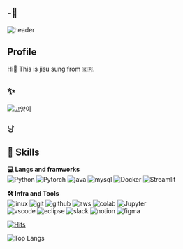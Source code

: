## -👋
![header](https://capsule-render.vercel.app/api?type=waving&height=300&color=gradient&text=Hi,%20I'm%20jisu😺&fontAlignY=41)

## Profile
Hi🤗 This is jisu sung from 🇰🇷.

## ✨
![고양이](https://i.imgur.com/ntr1vY2.png)
### 냥

## 🔨 Skills
**💻 Langs and framworks**  
![Python](https://img.shields.io/badge/PYTHON-3776AB.svg?&style=for-the-badge&logo=python&logoColor=white)
![Pytorch](https://img.shields.io/badge/PYTORCH-EE4C2C?style=for-the-badge&logo=Pytorch&logoColor=white)
![java](https://img.shields.io/badge/java-ffffff.svg?&style=for-the-badge&logo=openjdk&logoColor=black)
![mysql](https://img.shields.io/badge/mysql-4479A1.svg?&style=for-the-badge&logo=mysql&logoColor=white)
![Docker](https://img.shields.io/badge/DOCKER-2496ED?style=for-the-badge&logo=Docker&logoColor=white)
![Streamlit](https://img.shields.io/badge/STREAMLIT-FF4B4B?style=for-the-badge&logo=Streamlit&logoColor=white)


**🛠️ Infra and Tools**  
![linux](https://img.shields.io/badge/linux-FCC624.svg?&style=for-the-badge&logo=linux&logoColor=white)
![git](https://img.shields.io/badge/git-F05032.svg?&style=for-the-badge&logo=git&logoColor=white)
![github](https://img.shields.io/badge/github-181717.svg?&style=for-the-badge&logo=github&logoColor=white)
![aws](https://img.shields.io/badge/aws-232F3E.svg?&style=for-the-badge&logo=amazonaws&logoColor=white)
![colab](https://img.shields.io/badge/colab-F9AB00.svg?&style=for-the-badge&logo=googlecolab&logoColor=white)
![Jupyter](https://img.shields.io/badge/JUPYTER-F37626?style=for-the-badge&logo=Jupyter&logoColor=white)<br>
![vscode](https://img.shields.io/badge/vscode-007ACC.svg?&style=for-the-badge&logo=visualstudiocode&logoColor=white)
![eclipse](https://img.shields.io/badge/eclipse-2C2255.svg?&style=for-the-badge&logo=eclipseide&logoColor=white)
![slack](https://img.shields.io/badge/slack-4A154B.svg?&style=for-the-badge&logo=slack&logoColor=white)
![notion](https://img.shields.io/badge/notion-000000.svg?&style=for-the-badge&logo=notion&logoColor=white)
![figma](https://img.shields.io/badge/FIGMA-F24E1E?style=for-the-badge&logo=Figma&logoColor=white)


[![Hits](https://hits.seeyoufarm.com/api/count/incr/badge.svg?url=https%3A%2F%2Fgithub.com%2Fjiisuuyaa%2Fhit-counter&count_bg=%23FF9D9D&title_bg=%23000000&icon=&icon_color=%23E7E7E7&title=hits&edge_flat=false)](https://hits.seeyoufarm.com)

![Top Langs](https://github-readme-stats.vercel.app/api/top-langs/?username=jiisuuyaa&layout=compact)
<!--
**jiisuuyaa/jiisuuyaa** is a ✨ _special_ ✨ repository because its `README.md` (this file) appears on your GitHub profile.




- 🔭 I’m currently working on ...
- 🌱 I’m currently learning ...
- 👯 I’m looking to collaborate on ...
- 🤔 I’m looking for help with ...
- 💬 Ask me about ...
- 📫 How to reach me: 
- 😄 Pronouns: ...
- ⚡ Fun fact: ...
-->

